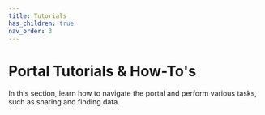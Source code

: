 ```yaml
---
title: Tutorials
has_children: true
nav_order: 3
---
```


# Portal Tutorials & How-To's

In this section, learn how to navigate the portal and perform various tasks, such as sharing and finding data.
